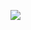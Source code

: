 ![](https://github-readme-stats.vercel.app/api?username=LegendNightt&theme=dark&show_icons=true&show_owner=true)
